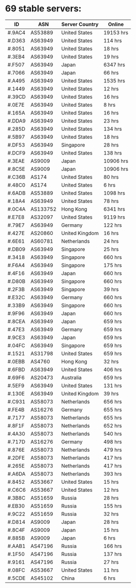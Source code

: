 # 69 stable servers:

| ID | ASN | Server Country | Online |
| ------ | ------ | ------ | ------ |
| #.9AC4 | AS53889 | United States | 19153 hrs |
| #.D363 | AS63949 | United States | 114 hrs |
| #.8051 | AS63949 | United States | 18 hrs |
| #.3EB4 | AS63949 | United States | 19 hrs |
| #.F507 | AS63949 | Japan | 6347 hrs |
| #.7066 | AS63949 | Japan | 66 hrs |
| #.A495 | AS63949 | United States | 1535 hrs |
| #.1449 | AS63949 | United States | 12 hrs |
| #.39CD | AS63949 | United States | 16 hrs |
| #.0E7E | AS63949 | United States | 8 hrs |
| #.165A | AS63949 | United States | 16 hrs |
| #.DDA9 | AS63949 | United States | 23 hrs |
| #.285D | AS63949 | United States | 134 hrs |
| #.5B97 | AS63949 | United States | 18 hrs |
| #.DF53 | AS63949 | Singapore | 28 hrs |
| #.DCF9 | AS63949 | United States | 138 hrs |
| #.3EAE | AS9009 | Japan | 10906 hrs |
| #.8C5E | AS9009 | Japan | 10906 hrs |
| #.C36B | AS174 | United States | 80 hrs |
| #.48C0 | AS174 | United States | 6 hrs |
| #.6ADB | AS53889 | United States | 1098 hrs |
| #.18A4 | AS63949 | United States | 78 hrs |
| #.0C4A | AS133752 | Hong Kong | 6341 hrs |
| #.E7E8 | AS32097 | United States | 9119 hrs |
| #.79E7 | AS63949 | Germany | 122 hrs |
| #.427E | AS20860 | United Kingdom | 16 hrs |
| #.6E61 | AS60781 | Netherlands | 24 hrs |
| #.DB09 | AS63949 | Singapore | 25 hrs |
| #.3418 | AS63949 | Singapore | 660 hrs |
| #.F6A4 | AS63949 | Singapore | 175 hrs |
| #.4F16 | AS63949 | Japan | 660 hrs |
| #.D80B | AS63949 | Singapore | 660 hrs |
| #.2F3B | AS63949 | Singapore | 39 hrs |
| #.E32C | AS63949 | Germany | 660 hrs |
| #.33B9 | AS63949 | Singapore | 660 hrs |
| #.9F96 | AS63949 | Japan | 660 hrs |
| #.8CEA | AS63949 | Japan | 659 hrs |
| #.47E3 | AS63949 | Germany | 659 hrs |
| #.9CE3 | AS63949 | Japan | 659 hrs |
| #.04FC | AS63949 | Singapore | 659 hrs |
| #.1521 | AS31798 | United States | 659 hrs |
| #.0EBB | AS4760 | Hong Kong | 32 hrs |
| #.6FBD | AS63949 | United States | 406 hrs |
| #.69F6 | AS20473 | Australia | 659 hrs |
| #.5EF9 | AS63949 | United States | 131 hrs |
| #.130E | AS63949 | United Kingdom | 39 hrs |
| #.C931 | AS58073 | Netherlands | 656 hrs |
| #.FE4B | AS16276 | Germany | 655 hrs |
| #.7177 | AS58073 | Netherlands | 655 hrs |
| #.8F1F | AS58073 | Netherlands | 652 hrs |
| #.4A30 | AS58073 | Netherlands | 540 hrs |
| #.717D | AS16276 | Germany | 498 hrs |
| #.876E | AS58073 | Netherlands | 479 hrs |
| #.2DFE | AS58073 | Netherlands | 417 hrs |
| #.265E | AS58073 | Netherlands | 417 hrs |
| #.A6DA | AS58073 | Netherlands | 393 hrs |
| #.8452 | AS53667 | United States | 15 hrs |
| #.C6C6 | AS53667 | United States | 12 hrs |
| #.3B8C | AS51659 | Russia | 28 hrs |
| #.EB30 | AS51659 | Russia | 155 hrs |
| #.9C22 | AS51659 | Russia | 32 hrs |
| #.D814 | AS9009 | Japan | 28 hrs |
| #.8C4F | AS9009 | Japan | 15 hrs |
| #.885B | AS9009 | Japan | 6 hrs |
| #.AAB1 | AS47196 | Russia | 166 hrs |
| #.1F50 | AS47196 | Russia | 137 hrs |
| #.9161 | AS47196 | Russia | 27 hrs |
| #.08FC | AS53667 | United States | 11 hrs |
| #.5CDE | AS45102 | China | 6 hrs |

